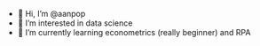 - 👋 Hi, I’m @aanpop
- 👀 I’m interested in data science
- 🌱 I’m currently learning econometrics (really beginner) and RPA


<!---
aanpop/aanpop is a ✨ special ✨ repository because its `README.md` (this file) appears on your GitHub profile.
You can click the Preview link to take a look at your changes.
--->

